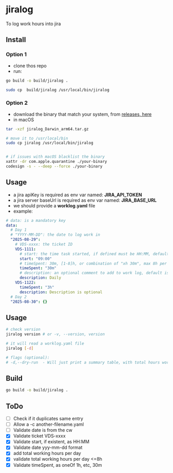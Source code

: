 # jiralog

To log work hours into jira

## Install
### Option 1
- clone thos repo
- run:
```sh
go build -o build/jiralog .

sudo cp  build/jiralog /usr/local/bin/jiralog

```
### Option 2
- download the binary that match your system, from [releases, here](https://github.com/gabtec/jiralog/releases)
- in macOS
```sh
tar -xzf jiralog_Darwin_arm64.tar.gz

# move it to /usr/local/bin
sudo cp jiralog /usr/local/bin/jiralog


# if issues with macOS blacklist the binary
xattr -dr com.apple.quarantine ./your-binary
codesign -s - --deep --force ./your-binary


````

## Usage
- a jira apiKey is required as env var named: **JIRA_API_TOKEN**
- a jira server baseUrl is required as env var named: **JIRA_BASE_URL**
- we should provide a **worklog.yaml** file
- example:
```yaml
# data: is a mandatory key
data:
  # Day 1
  # "YYYY-MM-DD": the date to log work in
  "2025-08-29":
    # VDS-xxxx: the ticket ID
    VDS-1111:
      # start: the time task started, if defined must be HH:MM, default is 09:00
      start: "09:00" 
      # timeSpent: 30m, [1-8]h, or combination of "xh 30m", max 8h per day
      timeSpent: "30m" 
      # description: an optional comment to add to work log, default is ""
      description: Daily
    VDS-1122:
      timeSpent: "3h"
      description: Description is optional
  # Day 2
  "2025-08-30": {}   
```
## Usage

```sh
# check version
jiralog version # or -v, --version, version

# it will read a worklog.yaml file
jiralog [-d]

# flags (optional):
# -d,--dry-run	- Will just print a summary table, with total hours worked per day
```

## Build

```sh
go build -o build/jiralog .
```

## ToDo
- [ ] Check if it duplicates same entry
- [ ] Allow a -c another-filename.yaml
- [ ] Validate date is from the cw
- [x] Validate ticket VDS-xxxx
- [x] Validate start, if existent, as HH:MM
- [x] Validate date yyy-mm-dd format
- [x] add total working hours per day
- [x] validate total working hours per day <=8h
- [x] Validate timeSpent, as oneOf 1h, etc,  30m